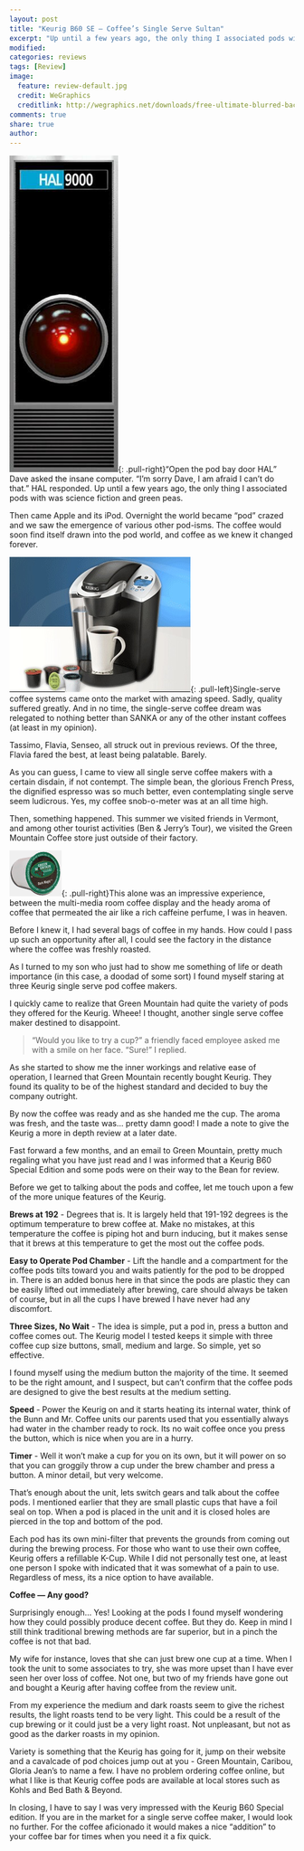 ```yaml
---
layout: post
title: "Keurig B60 SE — Coffee’s Single Serve Sultan"
excerpt: "Up until a few years ago, the only thing I associated pods with was science fiction and green peas."
modified: 
categories: reviews
tags: [Review]
image:
  feature: review-default.jpg
  credit: WeGraphics
  creditlink: http://wegraphics.net/downloads/free-ultimate-blurred-background-pack/
comments: true
share: true
author: 
---
```

![Keurig B60 SE](/images/hal9k.jpeg){: .pull-right}“Open the pod bay door HAL” Dave asked the insane computer. “I’m sorry Dave, I am afraid I can’t do that.” HAL responded. Up until a few years ago, the only thing I associated pods with was science fiction and green peas.

Then came Apple and its iPod. Overnight the world became “pod” crazed and we saw the emergence of various other pod-isms. The coffee would soon find itself drawn into the pod world, and coffee as we knew it changed forever.

![Keurig B60 SE](/images/b60.jpg){: .pull-left}Single-serve coffee systems came onto the market with amazing speed. Sadly, quality suffered greatly. And in no time, the single-serve coffee dream was relegated to nothing better than SANKA or any of the other instant coffees (at least in my opinion).

Tassimo, Flavia, Senseo, all struck out in previous reviews. Of the three, Flavia fared the best, at least being palatable. Barely.

As you can guess, I came to view all single serve coffee makers with a certain disdain, if not contempt. The simple bean, the glorious French Press, the dignified espresso was so much better, even contemplating single serve seem ludicrous. Yes, my coffee snob-o-meter was at an all time high.

Then, something happened. This summer we visited friends in Vermont, and among other tourist activities (Ben & Jerry’s Tour), we visited the Green Mountain Coffee store just outside of their factory.

![Keurig B60 SE](/images/kcup.gif){: .pull-right}This alone was an impressive experience, between the multi-media room coffee display and the heady aroma of coffee that permeated the air like a rich caffeine perfume, I was in heaven.

Before I knew it, I had several bags of coffee in my hands. How could I pass up such an opportunity after all, I could see the factory in the distance where the coffee was freshly roasted.

As I turned to my son who just had to show me something of life or death importance (in this case, a doodad of some sort) I found myself staring at three Keurig single serve pod coffee makers.

I quickly came to realize that Green Mountain had quite the variety of pods they offered for the Keurig. Wheee! I thought, another single serve coffee maker destined to disappoint.

> “Would you like to try a cup?” a friendly faced employee asked me with a smile on her face. “Sure!” I replied.

As she started to show me the inner workings and relative ease of operation, I learned that Green Mountain recently bought Keurig. They found its quality to be of the highest standard and decided to buy the company outright.

By now the coffee was ready and as she handed me the cup. The aroma was fresh, and the taste was… pretty damn good! I made a note to give the Keurig a more in depth review at a later date.

Fast forward a few months, and an email to Green Mountain, pretty much regaling what you have just read and I was informed that a Keurig B60 Special Edition and some pods were on their way to the Bean for review.

Before we get to talking about the pods and coffee, let me touch upon a few of the more unique features of the Keurig.

**Brews at 192** - Degrees that is. It is largely held that 191-192 degrees is the optimum temperature to brew coffee at. Make no mistakes, at this temperature the coffee is piping hot and burn inducing, but it makes sense that it brews at this temperature to get the most out the coffee pods.

**Easy to Operate Pod Chamber** - Lift the handle and a compartment for the coffee pods tilts toward you and waits patiently for the pod to be dropped in. There is an added bonus here in that since the pods are plastic they can be easily lifted out immediately after brewing, care should always be taken of course, but in all the cups I have brewed I have never had any discomfort.

**Three Sizes, No Wait** - The idea is simple, put a pod in, press a button and coffee comes out. The Keurig model I tested keeps it simple with three coffee cup size buttons, small, medium and large. So simple, yet so effective.

I found myself using the medium button the majority of the time. It seemed to be the right amount, and I suspect, but can’t confirm that the coffee pods are designed to give the best results at the medium setting.

**Speed** - Power the Keurig on and it starts heating its internal water, think of the Bunn and Mr. Coffee units our parents used that you essentially always had water in the chamber ready to rock. Its no wait coffee once you press the button, which is nice when you are in a hurry.

**Timer** - Well it won’t make a cup for you on its own, but it will power on so that you can groggily throw a cup under the brew chamber and press a button. A minor detail, but very welcome.

That’s enough about the unit, lets switch gears and talk about the coffee pods. I mentioned earlier that they are small plastic cups that have a foil seal on top. When a pod is placed in the unit and it is closed holes are pierced in the top and bottom of the pod.

Each pod has its own mini-filter that prevents the grounds from coming out during the brewing process. For those who want to use their own coffee, Keurig offers a refillable K-Cup. While I did not personally test one, at least one person I spoke with indicated that it was somewhat of a pain to use. Regardless of mess, its a nice option to have available.

**Coffee — Any good?**

Surprisingly enough… Yes! Looking at the pods I found myself wondering how they could possibly produce decent coffee. But they do. Keep in mind I still think traditional brewing methods are far superior, but in a pinch the coffee is not that bad.

My wife for instance, loves that she can just brew one cup at a time. When I took the unit to some associates to try, she was more upset than I have ever seen her over loss of coffee. Not one, but two of my friends have gone out and bought a Keurig after having coffee from the review unit.

From my experience the medium and dark roasts seem to give the richest results, the light roasts tend to be very light. This could be a result of the cup brewing or it could just be a very light roast. Not unpleasant, but not as good as the darker roasts in my opinion.

Variety is something that the Keurig has going for it, jump on their website and a cavalcade of pod choices jump out at you - Green Mountain, Caribou, Gloria Jean’s to name a few. I have no problem ordering coffee online, but what I like is that Keurig coffee pods are available at local stores such as Kohls and Bed Bath & Beyond.

In closing, I have to say I was very impressed with the Keurig B60 Special edition. If you are in the market for a single serve coffee maker, I would look no further. For the coffee aficionado it would makes a nice “addition” to your coffee bar for times when you need it a fix quick.